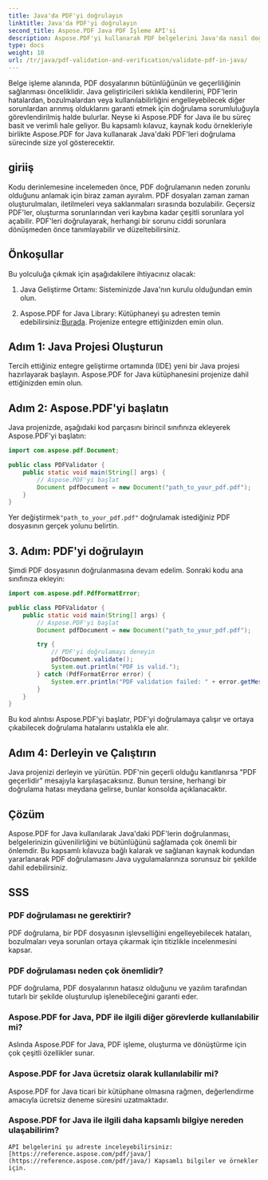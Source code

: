 ```yaml
---
title: Java'da PDF'yi doğrulayın
linktitle: Java'da PDF'yi doğrulayın
second_title: Aspose.PDF Java PDF İşleme API'si
description: Aspose.PDF'yi kullanarak PDF belgelerini Java'da nasıl doğrulayacağınızı öğrenin ve PDF dosyalarınızın bütünlüğünü ve uyumluluğunu sağlayın.
type: docs
weight: 10
url: /tr/java/pdf-validation-and-verification/validate-pdf-in-java/
---
```


Belge işleme alanında, PDF dosyalarının bütünlüğünün ve geçerliliğinin sağlanması önceliklidir. Java geliştiricileri sıklıkla kendilerini, PDF'lerin hatalardan, bozulmalardan veya kullanılabilirliğini engelleyebilecek diğer sorunlardan arınmış olduklarını garanti etmek için doğrulama sorumluluğuyla görevlendirilmiş halde bulurlar. Neyse ki Aspose.PDF for Java ile bu süreç basit ve verimli hale geliyor. Bu kapsamlı kılavuz, kaynak kodu örnekleriyle birlikte Aspose.PDF for Java kullanarak Java'daki PDF'leri doğrulama sürecinde size yol gösterecektir.

## giriiş

Kodu derinlemesine incelemeden önce, PDF doğrulamanın neden zorunlu olduğunu anlamak için biraz zaman ayıralım. PDF dosyaları zaman zaman oluşturulmaları, iletilmeleri veya saklanmaları sırasında bozulabilir. Geçersiz PDF'ler, oluşturma sorunlarından veri kaybına kadar çeşitli sorunlara yol açabilir. PDF'leri doğrulayarak, herhangi bir sorunu ciddi sorunlara dönüşmeden önce tanımlayabilir ve düzeltebilirsiniz.

## Önkoşullar

Bu yolculuğa çıkmak için aşağıdakilere ihtiyacınız olacak:

1. Java Geliştirme Ortamı: Sisteminizde Java'nın kurulu olduğundan emin olun.

2.  Aspose.PDF for Java Library: Kütüphaneyi şu adresten temin edebilirsiniz:[Burada](https://releases.aspose.com/pdf/java/). Projenize entegre ettiğinizden emin olun.

## Adım 1: Java Projesi Oluşturun

Tercih ettiğiniz entegre geliştirme ortamında (IDE) yeni bir Java projesi hazırlayarak başlayın. Aspose.PDF for Java kütüphanesini projenize dahil ettiğinizden emin olun.

## Adım 2: Aspose.PDF'yi başlatın

Java projenizde, aşağıdaki kod parçasını birincil sınıfınıza ekleyerek Aspose.PDF'yi başlatın:

```java
import com.aspose.pdf.Document;

public class PDFValidator {
    public static void main(String[] args) {
        // Aspose.PDF'yi başlat
        Document pdfDocument = new Document("path_to_your_pdf.pdf");
    }
}
```

 Yer değiştirmek`"path_to_your_pdf.pdf"` doğrulamak istediğiniz PDF dosyasının gerçek yolunu belirtin.

## 3. Adım: PDF'yi doğrulayın

Şimdi PDF dosyasının doğrulanmasına devam edelim. Sonraki kodu ana sınıfınıza ekleyin:

```java
import com.aspose.pdf.PdfFormatError;

public class PDFValidator {
    public static void main(String[] args) {
        // Aspose.PDF'yi başlat
        Document pdfDocument = new Document("path_to_your_pdf.pdf");

        try {
            // PDF'yi doğrulamayı deneyin
            pdfDocument.validate();
            System.out.println("PDF is valid.");
        } catch (PdfFormatError error) {
            System.err.println("PDF validation failed: " + error.getMessage());
        }
    }
}
```

Bu kod alıntısı Aspose.PDF'yi başlatır, PDF'yi doğrulamaya çalışır ve ortaya çıkabilecek doğrulama hatalarını ustalıkla ele alır.

## Adım 4: Derleyin ve Çalıştırın

Java projenizi derleyin ve yürütün. PDF'nin geçerli olduğu kanıtlanırsa "PDF geçerlidir" mesajıyla karşılaşacaksınız. Bunun tersine, herhangi bir doğrulama hatası meydana gelirse, bunlar konsolda açıklanacaktır.

## Çözüm

Aspose.PDF for Java kullanılarak Java'daki PDF'lerin doğrulanması, belgelerinizin güvenilirliğini ve bütünlüğünü sağlamada çok önemli bir önlemdir. Bu kapsamlı kılavuza bağlı kalarak ve sağlanan kaynak kodundan yararlanarak PDF doğrulamasını Java uygulamalarınıza sorunsuz bir şekilde dahil edebilirsiniz.


## SSS

### PDF doğrulaması ne gerektirir?
   PDF doğrulama, bir PDF dosyasının işlevselliğini engelleyebilecek hataları, bozulmaları veya sorunları ortaya çıkarmak için titizlikle incelenmesini kapsar.

### PDF doğrulaması neden çok önemlidir?
   PDF doğrulama, PDF dosyalarının hatasız olduğunu ve yazılım tarafından tutarlı bir şekilde oluşturulup işlenebileceğini garanti eder.

### Aspose.PDF for Java, PDF ile ilgili diğer görevlerde kullanılabilir mi?
   Aslında Aspose.PDF for Java, PDF işleme, oluşturma ve dönüştürme için çok çeşitli özellikler sunar.

### Aspose.PDF for Java ücretsiz olarak kullanılabilir mi?
   Aspose.PDF for Java ticari bir kütüphane olmasına rağmen, değerlendirme amacıyla ücretsiz deneme süresini uzatmaktadır.

### Aspose.PDF for Java ile ilgili daha kapsamlı bilgiye nereden ulaşabilirim?
    API belgelerini şu adreste inceleyebilirsiniz:[https://reference.aspose.com/pdf/java/](https://reference.aspose.com/pdf/java/) Kapsamlı bilgiler ve örnekler için.